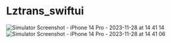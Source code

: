 # Lztrans_swiftui

![Simulator Screenshot - iPhone 14 Pro - 2023-11-28 at 14 41 14](https://github.com/jiangshangwei/Lztrans_swiftui/assets/13128163/04e2e8f7-b7be-49f7-bfe6-47422f1873cc)
![Simulator Screenshot - iPhone 14 Pro - 2023-11-28 at 14 41 06](https://github.com/jiangshangwei/Lztrans_swiftui/assets/13128163/f55286c9-5a72-422d-a987-43aaf9c3d1d8)
